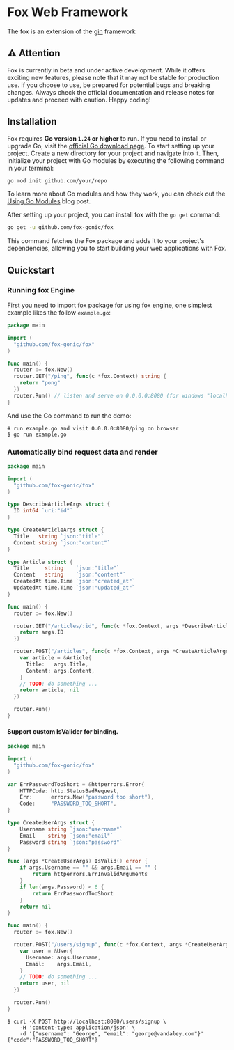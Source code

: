 # Fox Web Framework

The fox is an extension of the [gin](https://github.com/gin-gonic/gin) framework

## ⚠️ **Attention**

Fox is currently in beta and under active development. While it offers exciting new features, please note that it may not be stable for production use. If you choose to use, be prepared for potential bugs and breaking changes. Always check the official documentation and release notes for updates and proceed with caution. Happy coding!

## Installation

Fox requires **Go version `1.24` or higher** to run. If you need to install or upgrade Go, visit the [official Go download page](https://go.dev/dl/). To start setting up your project. Create a new directory for your project and navigate into it. Then, initialize your project with Go modules by executing the following command in your terminal:

```bash
go mod init github.com/your/repo
```

To learn more about Go modules and how they work, you can check out the [Using Go Modules](https://go.dev/blog/using-go-modules) blog post.

After setting up your project, you can install fox with the `go get` command:

```bash
go get -u github.com/fox-gonic/fox
```

This command fetches the Fox package and adds it to your project's dependencies, allowing you to start building your web applications with Fox.

## Quickstart

### Running fox Engine

First you need to import fox package for using fox engine, one simplest example likes the follow `example.go`:

```go
package main

import (
  "github.com/fox-gonic/fox"
)

func main() {
  router := fox.New()
  router.GET("/ping", func(c *fox.Context) string {
    return "pong"
  })
  router.Run() // listen and serve on 0.0.0.0:8080 (for windows "localhost:8080")
}
```

And use the Go command to run the demo:

```shell
# run example.go and visit 0.0.0.0:8080/ping on browser
$ go run example.go
```

### Automatically bind request data and render

```go
package main

import (
  "github.com/fox-gonic/fox"
)

type DescribeArticleArgs struct {
  ID int64 `uri:"id"`
}

type CreateArticleArgs struct {
  Title   string `json:"title"`
  Content string `json:"content"`
}

type Article struct {
  Title     string    `json:"title"`
  Content   string    `json:"content"`
  CreatedAt time.Time `json:"created_at"`
  UpdatedAt time.Time `json:"updated_at"`
}

func main() {
  router := fox.New()

  router.GET("/articles/:id", func(c *fox.Context, args *DescribeArticleArgs) int64 {
    return args.ID
  })

  router.POST("/articles", func(c *fox.Context, args *CreateArticleArgs) (*Article, error) {
    var article = &Article{
      Title:   args.Title,
      Content: args.Content,
    }
    // TODO: do something ...
    return article, nil
  })

  router.Run()
}
```

#### Support custom IsValider for binding.

```go
package main

import (
  "github.com/fox-gonic/fox"
)

var ErrPasswordTooShort = &httperrors.Error{
	HTTPCode: http.StatusBadRequest,
	Err:      errors.New("password too short"),
	Code:     "PASSWORD_TOO_SHORT",
}

type CreateUserArgs struct {
	Username string `json:"username"`
	Email    string `json:"email"`
	Password string `json:"password"`
}

func (args *CreateUserArgs) IsValid() error {
	if args.Username == "" && args.Email == "" {
		return httperrors.ErrInvalidArguments
	}
	if len(args.Password) < 6 {
		return ErrPasswordTooShort
	}
	return nil
}

func main() {
  router := fox.New()

  router.POST("/users/signup", func(c *fox.Context, args *CreateUserArgs) (*User, error) {
    var user = &User{
      Username: args.Username,
      Email:    args.Email,
    }
    // TODO: do something ...
    return user, nil
  })

  router.Run()
}
```

```shell
$ curl -X POST http://localhost:8080/users/signup \
    -H 'content-type: application/json' \
    -d '{"username": "George", "email": "george@vandaley.com"}'
{"code":"PASSWORD_TOO_SHORT"}
```

